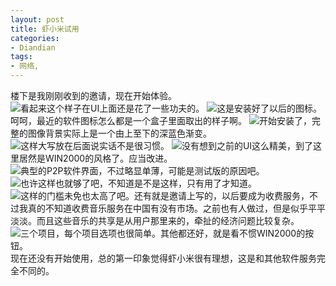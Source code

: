```yaml
---
layout: post
title: 虾小米试用
categories:
- Diandian
tags:
- 网络, 
---
```

楼下是我刚刚收到的邀请，现在开始体验。
<br />
<img src="http://m3.img.srcdd.com/farm5/d/2012/0627/10/34B94B47BF7E1B372738E93F92C58C42_B500_900_500_323.PNG" />看起来这个样子在UI上面还是花了一些功夫的。
<img src="http://m1.img.srcdd.com/farm4/d/2012/0627/10/0BDAAF4A5341D723BFF3FA8C96DF3B6B_B500_900_78_67.PNG" />这是安装好了以后的图标。呵呵，最近的软件图标怎么都是一个盒子里面取出的样子啊。
<img src="http://m2.img.srcdd.com/farm4/d/2012/0627/10/9E916703A8A8FF49AAA6E177DC9420D4_B500_900_500_369.PNG" />开始安装了，完整的图像背景实际上是一个由上至下的深蓝色渐变。
<br />
<img src="http://m1.img.srcdd.com/farm5/d/2012/0627/10/F59E0B1ACF9A15BE6A9FACAA0A8141F9_B500_900_67_71.PNG" />这样大写放在后面说实话不是很习惯。
<img src="http://m3.img.srcdd.com/farm5/d/2012/0627/10/92715296C82C8A4E9AC6CDB9657C3DB2_B500_900_351_579.PNG" />没有想到之前的UI这么精美，到了这里居然是WIN2000的风格了。应当改进。
<br />
<img src="http://m2.img.srcdd.com/farm5/d/2012/0627/10/315EF8E3428089F0925E042B9CC0DD92_B500_900_500_375.JPEG" />典型的P2P软件界面，不过略显单薄，可能是测试版的原因吧。
<br />
<img src="http://m3.img.srcdd.com/farm5/d/2012/0627/10/C5AD8F623E0283869B8177FE37D8F374_B500_900_500_375.PNG" />也许这样也就够了吧，不知道是不是这样，只有用了才知道。
<br />
<img src="http://m2.img.srcdd.com/farm5/d/2012/0627/10/535ED78BA1036E9E89BBB9891E0E0D91_B500_900_500_296.PNG" />这样的门槛未免也太高了吧。还有就是邀请上写的，以后要成为收费服务，不过我真的不知道收费音乐服务在中国有没有市场。之前也有人做过，但是似乎平平淡淡。而且这些音乐的共享是从用户那里来的，牵扯的经济问题比较复杂。
<br />
<img src="http://m3.img.srcdd.com/farm5/d/2012/0627/10/DF9EC6DCC4CF66E7452313B33EDC2539_B500_900_500_355.PNG" />三个项目，每个项目选项也很简单。其他都还好，就是看不惯WIN2000的按钮。
<br />现在还没有开始使用，总的第一印象觉得虾小米很有理想，这是和其他软件服务完全不同的。